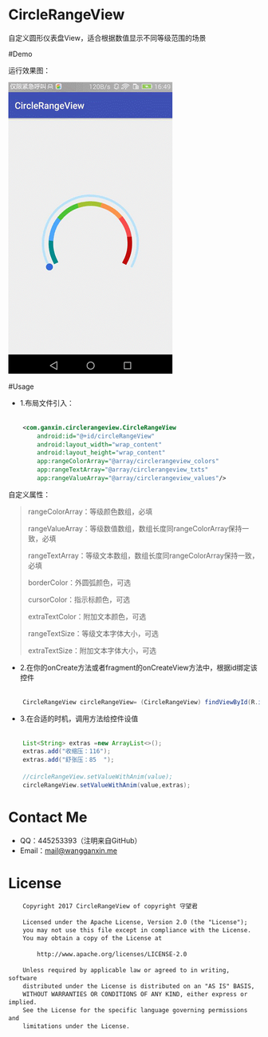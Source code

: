 # CircleRangeView
自定义圆形仪表盘View，适合根据数值显示不同等级范围的场景 

#Demo

运行效果图：

![CircleRangeView](/images/circle-range-view.gif)

#Usage

- 1.布局文件引入：

```XML

    <com.ganxin.circlerangeview.CircleRangeView
        android:id="@+id/circleRangeView"
        android:layout_width="wrap_content"
        android:layout_height="wrap_content"
        app:rangeColorArray="@array/circlerangeview_colors"
        app:rangeTextArray="@array/circlerangeview_txts"
        app:rangeValueArray="@array/circlerangeview_values"/>

```

自定义属性：

> rangeColorArray：等级颜色数组，必填
> 
> rangeValueArray：等级数值数组，数组长度同rangeColorArray保持一致，必填
> 
> rangeTextArray：等级文本数组，数组长度同rangeColorArray保持一致，必填
> 
> borderColor：外圆弧颜色，可选
> 
> cursorColor：指示标颜色，可选
> 
> extraTextColor：附加文本颜色，可选
> 
> rangeTextSize：等级文本字体大小，可选
> 
> extraTextSize：附加文本字体大小，可选
> 


- 2.在你的onCreate方法或者fragment的onCreateView方法中，根据id绑定该控件

```Java

    CircleRangeView circleRangeView= (CircleRangeView) findViewById(R.id.circleRangeView);

```

- 3.在合适的时机，调用方法给控件设值

```Java

    List<String> extras =new ArrayList<>();
    extras.add("收缩压：116");
    extras.add("舒张压：85  ");

    //circleRangeView.setValueWithAnim(value);
    circleRangeView.setValueWithAnim(value,extras);

```

# Contact Me

- QQ：445253393（注明来自GitHub）
- Email：mail@wangganxin.me

# License
   		Copyright 2017 CircleRangeView of copyright 守望君

   		Licensed under the Apache License, Version 2.0 (the "License");
   		you may not use this file except in compliance with the License.
   		You may obtain a copy of the License at

       		http://www.apache.org/licenses/LICENSE-2.0

   		Unless required by applicable law or agreed to in writing, software
   		distributed under the License is distributed on an "AS IS" BASIS,
   		WITHOUT WARRANTIES OR CONDITIONS OF ANY KIND, either express or implied.
   		See the License for the specific language governing permissions and
   		limitations under the License.